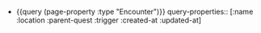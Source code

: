 - {{query (page-property :type "Encounter")}}
  query-properties:: [:name :location :parent-quest :trigger :created-at :updated-at]
